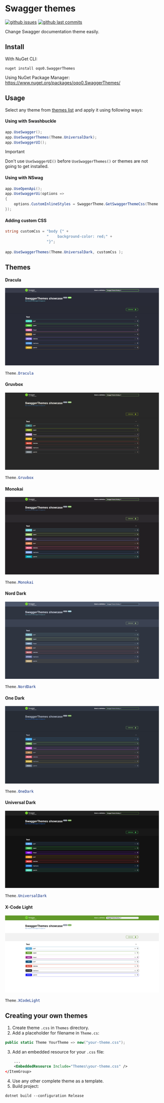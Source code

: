 # Swagger themes

[![github issues](https://img.shields.io/github/issues/oqo0/swagger-themes?&color=E0AF18)]()
[![github last commits](https://img.shields.io/github/last-commit/oqo0/swagger-themes)]()

Change Swagger documentation theme easily.

## Install
With NuGet CLI:
```
nuget install oqo0.SwaggerThemes
```
Using NuGet Package Manager:
https://www.nuget.org/packages/oqo0.SwaggerThemes/

## Usage
Select any theme from [themes list](#themes) and apply it using following ways:
#### Using with Swashbuckle
```csharp
app.UseSwagger();
app.UseSwaggerThemes(Theme.UniversalDark);
app.UseSwaggerUI();
```

> [!IMPORTANT] 
> Don't use `UseSwaggerUI()` before `UseSwaggerThemes()` or themes are not going to get installed.

#### Using with NSwag
```csharp
app.UseOpenApi();
app.UseSwaggerUi(options =>
{
    options.CustomInlineStyles = SwaggerTheme.GetSwaggerThemeCss(Theme.UniversalDark);
});
```

#### Adding custom CSS
```csharp
string customCss = "body {" +
                   "    background-color: red;" +
                   "}";

app.UseSwaggerThemes(Theme.UniversalDark, customCss );
```

## Themes
#### Dracula
![alt text](assets/dracula.png)
```csharp
Theme.Dracula
```

#### Gruvbox
![alt text](assets/gruvbox.png)
```csharp
Theme.Gruvbox
```

#### Monokai
![alt text](assets/monokai.png)
```csharp
Theme.Monokai
```

#### Nord Dark
![alt text](assets/nord-dark.png)
```csharp
Theme.NordDark
```

#### One Dark
![alt text](assets/one-dark.png)
```csharp
Theme.OneDark
```

#### Universal Dark
![alt text](assets/universal-dark.png)
```csharp
Theme.UniversalDark
```

#### X-Code Light
![alt text](assets/x-code-light.png)
```csharp
Theme.XCodeLight
```

## Creating your own themes

1. Create theme `.css` in `Themes` directory.
2. Add a placeholder for filename in `Theme.cs`:
```csharp
public static Theme YourTheme => new("your-theme.css");
```
3. Add an embedded resource for your `.css` file:
```xml
    ...
    <EmbeddedResource Include="Themes\your-theme.css" />
</ItemGroup>
```
4. Use any other complete theme as a template.
5. Build project:  
```
dotnet build --configuration Release
```
